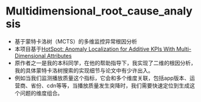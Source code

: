 # Multidimensional_root_cause_analysis
- 基于蒙特卡洛树（MCTS）的多维监控异常根因分析
- 本项目基于[HotSpot: Anomaly Localization for Additive KPIs With Multi-Dimensional Attributes](https://www.researchgate.net/publication/323087892_HotSpot_Anomaly_Localization_for_Additive_KPIs_with_Multi-Dimensional_Attributes)
- 原作者之一是我的本科同学，在他的帮助指导下，我实现了二维的根因分析，我的具体蒙特卡洛树搜索的实现细节与论文中有少许出入。
- 例如当我们监测播放质量这个指标，它会和多个维度关联，包括app版本、运营商、省份、cdn等等，当播放质量发生突降时，我们需要快速定位到生成这个问题的维度组合。
